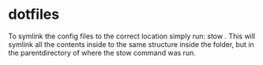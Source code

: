 # dotfiles
To symlink the config files to the correct location simply run: stow <folder>.
This will symlink all the contents inside <folder> to the same structure inside the folder, but in the parentdirectory of where the stow command was run.
